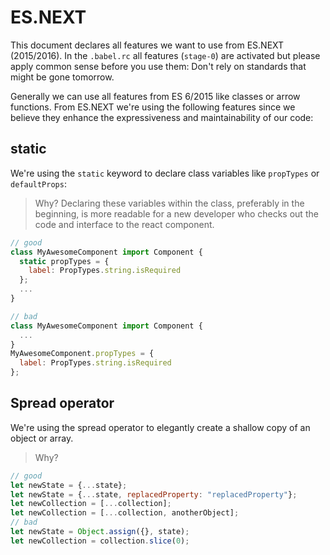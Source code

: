 # ES.NEXT

This document declares all features we want to use from ES.NEXT (2015/2016). In the `.babel.rc` all features (`stage-0`) are activated but please apply common sense before you use them: Don't rely on standards that might be gone tomorrow.

Generally we can use all features from ES 6/2015 like classes or arrow functions. From ES.NEXT we're using the following features since we believe they enhance the expressiveness and maintainability of our code:

## static

We're using the `static` keyword to declare class variables like `propTypes` or `defaultProps`:
> Why? Declaring these variables within the class, preferably in the beginning, is more readable for a new developer who checks out the code and interface to the react component.

```javascript
// good
class MyAwesomeComponent import Component {
  static propTypes = {
    label: PropTypes.string.isRequired
  };
  ...
}

// bad
class MyAwesomeComponent import Component {
  ...
}
MyAwesomeComponent.propTypes = {
  label: PropTypes.string.isRequired
};
```

## Spread operator

We're using the spread operator to elegantly create a shallow copy of an object or array.
> Why?

```javascript
// good
let newState = {...state};
let newState = {...state, replacedProperty: "replacedProperty"};
let newCollection = [...collection];
let newCollection = [...collection, anotherObject];
// bad
let newState = Object.assign({}, state);
let newCollection = collection.slice(0);
```
